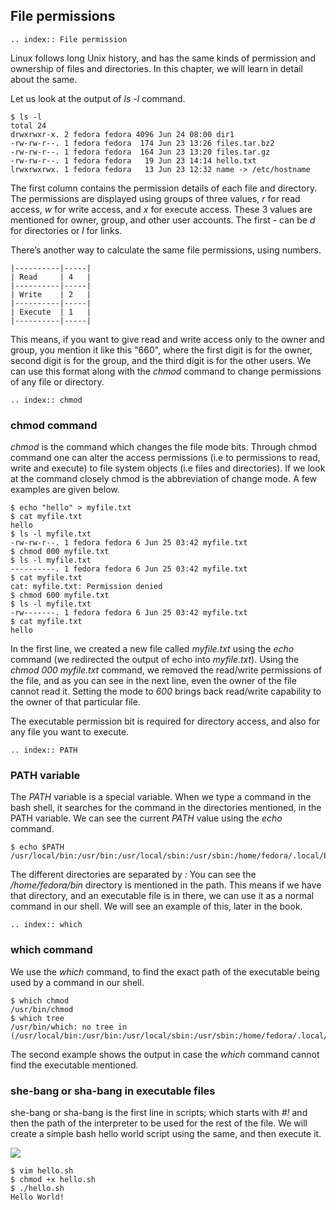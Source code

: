 ## File permissions

```eval_rst
.. index:: File permission
```

Linux follows long Unix history, and has the same kinds of permission and ownership of files and directories.
In this chapter, we will learn in detail about the same.

Let us look at the output of *ls -l* command.

```
$ ls -l
total 24
drwxrwxr-x. 2 fedora fedora 4096 Jun 24 08:00 dir1
-rw-rw-r--. 1 fedora fedora  174 Jun 23 13:26 files.tar.bz2
-rw-rw-r--. 1 fedora fedora  164 Jun 23 13:20 files.tar.gz
-rw-rw-r--. 1 fedora fedora   19 Jun 23 14:14 hello.txt
lrwxrwxrwx. 1 fedora fedora   13 Jun 23 12:32 name -> /etc/hostname
```

The first column contains the permission details of each file and directory.
The permissions are displayed using groups of three values,
*r*  for read access, *w* for write access, and *x* for execute access.
These 3 values are mentioned for owner, group, and other user accounts. The first - can be *d* for directories or *l* for links.

There’s another way to calculate the same file permissions, using numbers.

```
|----------|-----|
| Read     | 4   |
|----------|-----|
| Write    | 2   |
|----------|-----|
| Execute  | 1   |
|----------|-----|
```

This means, if you want to give read and write access only to the owner and group, you mention it like this "660", where the first digit is for the owner, second digit is for the group, and the third digit is for the other users.
We can use this format along with the *chmod* command to change permissions of any file or directory.

```eval_rst
.. index:: chmod
```
### chmod command

*chmod* is the command which changes the file mode bits. Through chmod command one can alter the access permissions (i.e to permissions to read, write and execute) to file system objects (i.e files and directories). If we look at the command closely chmod is the abbreviation of change mode. A few examples are given below.

```
$ echo "hello" > myfile.txt
$ cat myfile.txt
hello
$ ls -l myfile.txt
-rw-rw-r--. 1 fedora fedora 6 Jun 25 03:42 myfile.txt
$ chmod 000 myfile.txt
$ ls -l myfile.txt
----------. 1 fedora fedora 6 Jun 25 03:42 myfile.txt
$ cat myfile.txt 
cat: myfile.txt: Permission denied
$ chmod 600 myfile.txt
$ ls -l myfile.txt
-rw-------. 1 fedora fedora 6 Jun 25 03:42 myfile.txt
$ cat myfile.txt
hello
```

In the first line, we created a new file called *myfile.txt* using the *echo* command (we redirected the output of echo into *myfile.txt*). Using the *chmod 000 myfile.txt* command, we removed the read/write permissions of the file, and as you can see in the next line, even the owner of the file cannot read it. Setting the mode to *600* brings back
read/write capability to the owner of that particular file.

The executable permission bit is required for directory access, and also for any file you want to execute.

```eval_rst
.. index:: PATH
```
### PATH variable

The *PATH* variable is a special variable. When we type a command in the bash shell, it searches for the command in the directories mentioned, in the PATH variable. We can see the current *PATH* value using the *echo* command.

```
$ echo $PATH
/usr/local/bin:/usr/bin:/usr/local/sbin:/usr/sbin:/home/fedora/.local/bin:/home/fedora/bin
```

The different directories are separated by *:*
You can see the */home/fedora/bin* directory is mentioned in the path.
This means if we have that directory, and an executable file is in there, we can use it as a normal command in our shell. We will see an example of this, later in the book.

```eval_rst
.. index:: which
```
### which command

We use the *which* command, to find the exact path of the executable being used by a command in our shell.

```
$ which chmod
/usr/bin/chmod
$ which tree
/usr/bin/which: no tree in (/usr/local/bin:/usr/bin:/usr/local/sbin:/usr/sbin:/home/fedora/.local/bin:/home/fedora/bin)
```

The second example shows the output in case the *which* command cannot find the executable mentioned.

### she-bang or sha-bang in executable files

she-bang or sha-bang is the first line in scripts; which starts with *#!* and then the path of the interpreter to be used for the rest of the file.
We will create a simple bash hello world script using the same, and then execute it.

![](/img/she-bang.png)

```
$ vim hello.sh
$ chmod +x hello.sh
$ ./hello.sh
Hello World!
```

